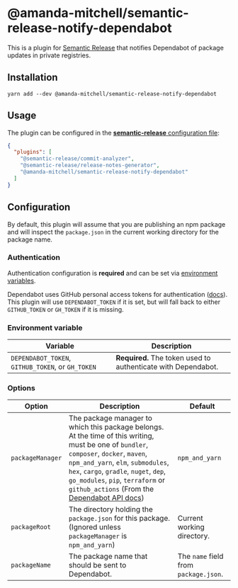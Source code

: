 # @amanda-mitchell/semantic-release-notify-dependabot

This is a plugin for [Semantic Release](https://semantic-release.gitbook.io/semantic-release/) that notifies Dependabot of package updates in private registries.

## Installation

```
yarn add --dev @amanda-mitchell/semantic-release-notify-dependabot
```

## Usage

The plugin can be configured in the [**semantic-release** configuration file](https://github.com/semantic-release/semantic-release/blob/master/docs/usage/configuration.md#configuration):

```json
{
  "plugins": [
    "@semantic-release/commit-analyzer",
    "@semantic-release/release-notes-generator",
    "@amanda-mitchell/semantic-release-notify-dependabot"
  ]
}
```

## Configuration

By default, this plugin will assume that you are publishing an npm package and will inspect the `package.json` in the current working directory for the package name.

### Authentication

Authentication configuration is **required** and can be set via [environment variables](#environment-variables).

Dependabot uses GitHub personal access tokens for authentication ([docs](https://github.com/dependabot/api-docs#authentication)). This plugin will use `DEPENDABOT_TOKEN` if it is set, but will fall back to either `GITHUB_TOKEN` or `GH_TOKEN` if it is missing.

### Environment variable

| Variable                                          | Description                                                   |
| ------------------------------------------------- | ------------------------------------------------------------- |
| `DEPENDABOT_TOKEN`, `GITHUB_TOKEN`, or `GH_TOKEN` | **Required.** The token used to authenticate with Dependabot. |

### Options

| Option           | Description                                                                                                                                                                                                                                                                                                                                           | Default                               |
| ---------------- | ----------------------------------------------------------------------------------------------------------------------------------------------------------------------------------------------------------------------------------------------------------------------------------------------------------------------------------------------------- | ------------------------------------- |
| `packageManager` | The package manager to which this package belongs. At the time of this writing, must be one of `bundler`, `composer`, `docker`, `maven`, `npm_and_yarn`, `elm`, `submodules`, `hex`, `cargo`, `gradle`, `nuget`, `dep`, `go_modules`, `pip`, `terraform` or `github_actions` (From the [Dependabot API docs](https://github.com/dependabot/api-docs)) | `npm_and_yarn`                        |
| `packageRoot`    | The directory holding the `package.json` for this package. (Ignored unless `packageManager` is `npm_and_yarn`)                                                                                                                                                                                                                                        | Current working directory.            |
| `packageName`    | The package name that should be sent to Dependabot.                                                                                                                                                                                                                                                                                                   | The `name` field from `package.json`. |
